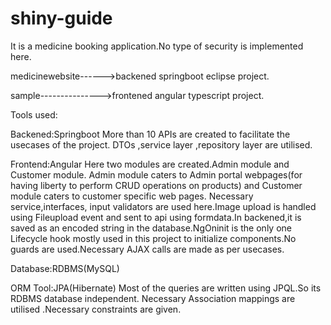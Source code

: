 # shiny-guide

It is a medicine booking application.No type of security is implemented here.

medicinewebsite------>backened springboot eclipse project.

sample--------------->frontened angular typescript project.

Tools used:

Backened:Springboot More than 10 APIs are created to facilitate the usecases of the project. DTOs ,service layer ,repository layer are utilised.

Frontend:Angular Here two modules are created.Admin module and Customer module. Admin module caters to Admin portal webpages(for having liberty to perform CRUD operations on products) and Customer module caters to customer specific web pages. Necessary service,interfaces, input validators are used here.Image upload is handled using Fileupload event and sent to api using formdata.In backened,it is saved as an encoded string in the database.NgOninit is the only one Lifecycle hook mostly used in this project to initialize components.No guards are used.Necessary AJAX calls are made as per usecases.

Database:RDBMS(MySQL)

ORM Tool:JPA(Hibernate) Most of the queries are written using JPQL.So its RDBMS database independent. Necessary Association mappings are utilised .Necessary constraints are given.
